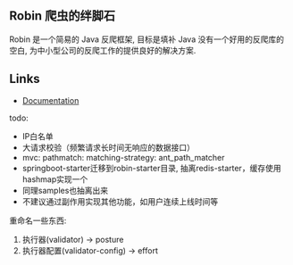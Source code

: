 ## Robin 爬虫的绊脚石

Robin 是一个简易的 Java 反爬框架, 目标是填补 Java 没有一个好用的反爬库的空白, 为中小型公司的反爬工作的提供良好的解决方案.

## Links

- [Documentation](https://ly-chn.github.io/robin/)

todo: 

- IP白名单
- 大请求校验（频繁请求长时间无响应的数据接口）
-   mvc:
    pathmatch:
    matching-strategy: ant_path_matcher
- springboot-starter迁移到robin-starter目录, 抽离redis-starter，缓存使用hashmap实现一个
- 同理samples也抽离出来
- 不建议通过副作用实现其他功能，如用户连续上线时间等

重命名一些东西: 

1. 执行器(validator) -> posture
2. 执行器配置(validator-config) -> effort
